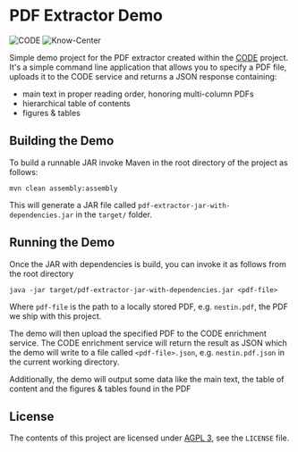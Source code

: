 # PDF Extractor Demo

![CODE](http://code-research.eu/wp-content/uploads/2012/06/code_logo.png)
![Know-Center](http://code-research.eu/wp-content/uploads/2012/04/knowcenter_logo_small.png)

Simple demo project for the PDF extractor created within the [CODE](http://code-research.eu/team) project. It's
a simple command line application that allows you to specify a PDF file, uploads it to the CODE service and
returns a JSON response containing:

  * main text in proper reading order, honoring multi-column PDFs
  * hierarchical table of contents
  * figures & tables

## Building the Demo
To build a runnable JAR invoke Maven in the root directory of the project as follows:

    mvn clean assembly:assembly
    
This will generate a JAR file called `pdf-extractor-jar-with-dependencies.jar` in the `target/` folder.

## Running the Demo
Once the JAR with dependencies is build, you can invoke it as follows from the root directory

    java -jar target/pdf-extractor-jar-with-dependencies.jar <pdf-file>
    
Where `pdf-file` is the path to a locally stored PDF, e.g. `nestin.pdf`, the PDF we ship with this project.

The demo will then upload the specified PDF to the CODE enrichment service. The CODE enrichment service will return
the result as JSON which the demo will write to a file called `<pdf-file>.json`, e.g. `nestin.pdf.json` in the
current working directory.

Additionally, the demo will output some data like the main text, the table of content and the figures & tables
found in the PDF

## License
The contents of this project are licensed under [AGPL 3](http://www.gnu.org/licenses/agpl-3.0.html), see the `LICENSE` 
file.
